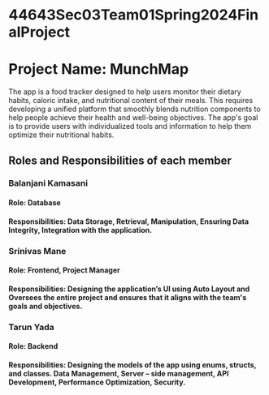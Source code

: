 # 44643Sec03Team01Spring2024FinalProject

# Project Name: MunchMap
The app is a food tracker designed to help users monitor their dietary habits, caloric intake, and nutritional content of their meals. This requires developing a unified platform that smoothly blends nutrition components to help people achieve their health and well-being objectives. The app's goal is to provide users with individualized tools and information to help them optimize their nutritional habits.

## Roles and Responsibilities of each member

### Balanjani Kamasani
#### Role: Database
#### Responsibilities: Data Storage, Retrieval, Manipulation, Ensuring Data Integrity, Integration with the application.
### Srinivas Mane
#### Role: Frontend, Project Manager
#### Responsibilities: Designing the application’s UI using Auto Layout and Oversees the entire project and ensures that it aligns with the team's goals and objectives.
### Tarun Yada
#### Role: Backend
#### Responsibilities: Designing the models of the app using enums, structs, and classes. Data Management, Server – side management, API Development, Performance Optimization, Security.

